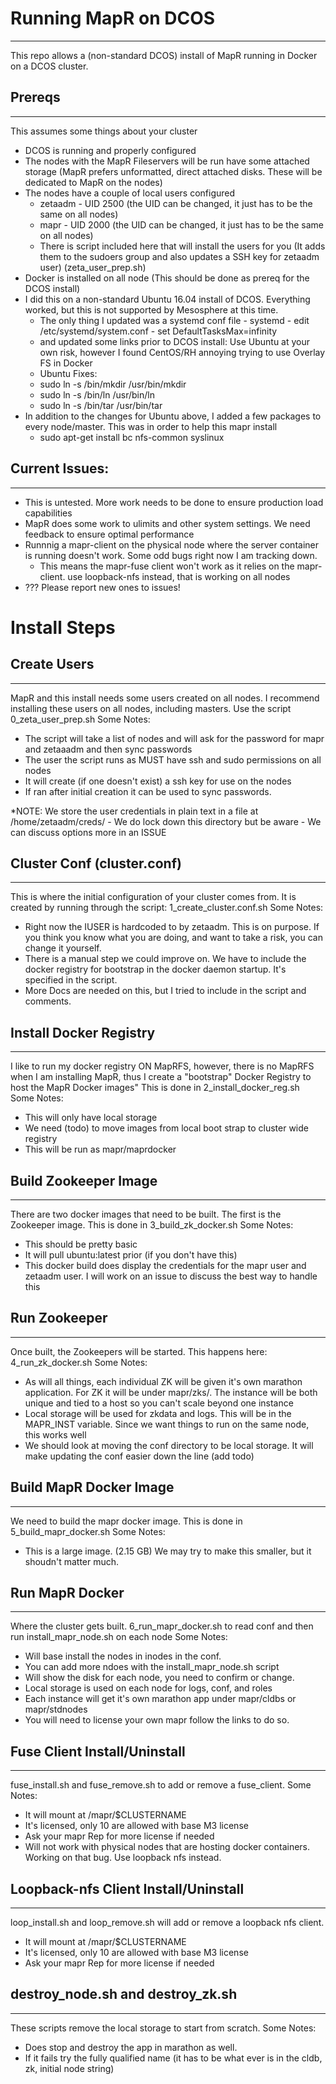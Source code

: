 # Running MapR on DCOS
---------------------
This repo allows a (non-standard DCOS) install of MapR running in Docker on a DCOS cluster. 



## Prereqs
---------------------
This assumes some things about your cluster
- DCOS is running and properly configured 
- The nodes with the MapR Fileservers will be run have some attached storage (MapR prefers unformatted, direct attached disks.  These will be dedicated to MapR on the nodes)
- The nodes have a couple of local users configured
    - zetaadm - UID 2500 (the UID can be changed, it just has to be the same on all nodes)
    - mapr - UID 2000 (the UID can be changed, it just has to be the same on all nodes)
    - There is script included here that will install the users for you (It adds them to the sudoers group and also updates a SSH key for zetaadm user) (zeta_user_prep.sh)
- Docker is installed on all node (This should be done as prereq for the DCOS install)
- I did this on a non-standard Ubuntu 16.04 install of DCOS.  Everything worked, but this is not supported by Mesosphere at this time. 
    - The only thing I updated was a systemd conf file - systemd - edit /etc/systemd/system.conf - set DefaultTasksMax=infinity
    - and updated some links prior to DCOS install: Use Ubuntu at your own risk, however I found CentOS/RH annoying trying to use Overlay FS in Docker
    - Ubuntu Fixes: 
    - sudo ln -s /bin/mkdir /usr/bin/mkdir
    - sudo ln -s /bin/ln /usr/bin/ln
    - sudo ln -s /bin/tar /usr/bin/tar
- In addition to the changes for Ubuntu above, I added a few packages to every node/master. This was in order to help this mapr install
    - sudo apt-get install bc nfs-common syslinux



## Current Issues:
---------------------
- This is untested.  More work needs to be done to ensure production load capabilities
- MapR does some work to ulimits and other system settings. We need feedback to ensure optimal performance
- Runnnig a mapr-client on the physical node where the server container is running doesn't work. Some odd bugs right now I am tracking down.
  - This means the mapr-fuse client won't work as it relies on the mapr-client. use loopback-nfs instead, that is working on all nodes
- ??? Please report new ones to issues!

# Install Steps

## Create Users
---------------------
MapR and this install needs some users created on all nodes. I recommend installing these users on all nodes, including masters. Use the script 0_zeta_user_prep.sh
Some Notes:
- The script will take a list of nodes and will ask for the password for mapr and zetaaadm and then sync passwords
- The user the script runs as MUST have ssh and sudo permissions on all nodes
- It will create (if one doesn't exist) a ssh key for use on the nodes
- If ran after initial creation it can be used to sync passwords. 

*NOTE: We store the user credentials in plain text in a file at /home/zetaadm/creds/ - We do lock down this directory but be aware - We can discuss options more in an ISSUE 



## Cluster Conf (cluster.conf)
---------------------

This is where the initial configuration of your cluster comes from. It is created by running through the script: 1_create_cluster.conf.sh
Some Notes:
- Right now the IUSER is hardcoded to by zetaadm. This is on purpose. If you think you know what you are doing, and want to take a risk, you can change it yourself. 
- There is a manual step we could improve on. We have to include the docker registry for bootstrap in the docker daemon startup. It's specified in the script. 
- More Docs are needed on this, but I tried to include in the script and comments.  

## Install Docker Registry
---------------------

I like to run my docker registry ON MapRFS, however, there is no MapRFS when I am installing MapR, thus I create a "bootstrap" Docker Registry to host the MapR Docker images" This is done in 2_install_docker_reg.sh
Some Notes:
- This will only have local storage
- We need (todo) to move images from local boot strap to cluster wide registry
- This will be run as mapr/maprdocker 

## Build Zookeeper Image
---------------------
There are two docker images that need to be built. The first is the Zookeeper image.  This is done in 3_build_zk_docker.sh 
Some Notes:
- This should be pretty basic
- It will pull ubuntu:latest prior (if you don't have this)
- This docker build does display the credentials for the mapr user and zetaadm user.  I will work on an issue to discuss the best way to handle this

## Run Zookeeper
---------------------
Once built, the Zookeepers will be started. This happens here: 4_run_zk_docker.sh
Some Notes:
- As will all things, each individual ZK will be given it's own marathon application. For ZK it will be under mapr/zks/.  The instance will be both unique and tied to a host so you can't scale beyond one instance
- Local storage will be used for zkdata and logs. This will be in the MAPR_INST variable. Since we want things to run on the same node, this works well
- We should look at moving the conf directory to be local storage. It will make updating the conf easier down the line (add todo)

## Build MapR Docker Image
---------------------
We need to build the mapr docker image. This is done in 5_build_mapr_docker.sh 
Some Notes:
- This is a large image. (2.15 GB) We may try to make this smaller, but it shoudn't matter much. 

## Run MapR Docker
---------------------
Where the cluster gets built. 6_run_mapr_docker.sh to read conf and then run install_mapr_node.sh on each node
Some Notes:
- Will base install the nodes in inodes in the conf.
- You can add more ndoes with the install_mapr_node.sh script
- Will show the disk for each node, you need to confirm or change. 
- Local storage is used on each node for logs, conf, and roles
- Each instance will get it's own marathon app under mapr/cldbs or mapr/stdnodes
- You will need to license your own mapr follow the links to do so. 

## Fuse Client Install/Uninstall
---------------------
fuse_install.sh and fuse_remove.sh to add or remove a fuse_client. 
Some Notes:
- It will mount at /mapr/$CLUSTERNAME
- It's licensed, only 10 are allowed with base M3 license
- Ask your mapr Rep for more license if needed
- Will not work with physical nodes that are hosting docker containers. Working on that bug. Use loopback nfs instead. 

## Loopback-nfs Client Install/Uninstall
---------------------
loop_install.sh and loop_remove.sh will add or remove a loopback nfs client.
- It will mount at /mapr/$CLUSTERNAME
- It's licensed, only 10 are allowed with base M3 license
- Ask your mapr Rep for more license if needed

## destroy_node.sh and destroy_zk.sh
---------------------
These scripts remove the local storage to start from scratch. 
Some Notes:
- Does stop and destroy the app in marathon as well. 
- If it fails try the fully qualified name (it has to be what ever is in the cldb, zk, initial node string) 


